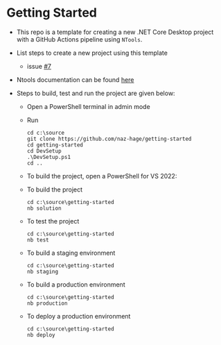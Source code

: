 # Getting Started
- This repo is a template for creating a new .NET Core Desktop project with a GitHub Actions pipeline using `NTools`.

- List steps to create a new project using this template
  - issue [#7](https://github.com/naz-hage/getting-started/issues/7)


- Ntools documentation can be found [here](https://naz-hage.github.io/ntools/)
- Steps to build, test and run the project are given below:
  - Open a PowerShell terminal in admin mode
  - Run 
    ```shell
    cd c:\source
    git clone https://github.com/naz-hage/getting-started
    cd getting-started
    cd DevSetup
    .\DevSetup.ps1
    cd ..
    ```
  - To build the project, open a PowerShell for VS 2022:
  - To build the project
    ```shell
    cd c:\source\getting-started
    nb solution
    ```
  - To test the project
    ```shell
    cd c:\source\getting-started
    nb test
    ```
  - To build a staging environment
    ```shell
    cd c:\source\getting-started
    nb staging
    ```
  
  - To build a production environment
    ```shell
    cd c:\source\getting-started
    nb production
    ```
  - To deploy a production environment
    ```shell
    cd c:\source\getting-started
    nb deploy
    ```
